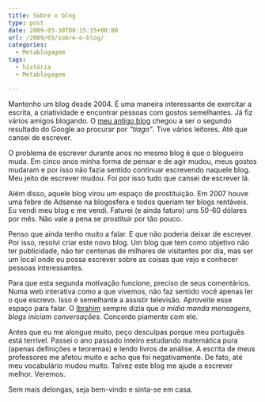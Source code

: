 ```yaml
---
title: Sobre o blog
type: post
date: 2009-03-30T00:15:15+00:00
url: /2009/03/sobre-o-blog/
categories:
  - Metablogagem
tags:
  - história
  - Metablogagem

---
```

Mantenho um blog desde 2004. É uma maneira interessante de exercitar a escrita, a criatividade e encontrar pessoas com gostos semelhantes. Já fiz vários amigos blogando. O [meu antigo blog][1] chegou a ser o segundo resultado do Google ao procurar por _“tiago”_. Tive vários leitores. Até que cansei de escrever.

O problema de escrever durante anos no mesmo blog é que o blogueiro muda. Em cinco anos minha forma de pensar e de agir mudou, meus gostos mudaram e por isso não fazia sentido continuar escrevendo naquele blog. Meu jeito de escrever mudou. Foi por isso tudo que cansei de escrever lá.

Além disso, aquele blog virou um espaço de prostituição. Em 2007 houve uma febre de Adsense na blogosfera e todos queriam ter blogs rentáveis. Eu vendi meu blog e me vendi. Faturei (e ainda faturo) uns 50-60 dólares por mês. Não vale a pena se prostituir por tão pouco.

Penso que ainda tenho muito a falar. E que não poderia deixar de escrever. Por isso, resolvi criar este novo blog. Um blog que tem como objetivo não ter publicidade, não ter centenas de milhares de visitantes por dia, mas ser um local onde eu possa escrever sobre as coisas que vejo e conhecer pessoas interessantes.

Para que esta segunda motivação funcione, preciso de seus comentários. Numa web interativa como a que vivemos, não faz sentido você apenas ler o que escrevo. Isso é semelhante a assistir televisão. Aproveite esse espaço para falar. O [Ibrahim][2] sempre dizia que _a mídia manda mensagens, blogs iniciam conversações_. Concordo piamente com ele.

Antes que eu me alongue muito, peço desculpas porque meu português está terrível. Passei o ano passado inteiro estudando matemática pura (apenas definições e teoremas) e lendo livros de análise. A escrita de meus professores me afetou muito e acho que foi negativamente. De fato, até meu vocabulário mudou muito. Talvez este blog me ajude a escrever melhor. Veremos.

Sem mais delongas, seja bem-vindo e sinta-se em casa.

 [1]: /
 [2]: http://1001gatos.org/ "1001 Gatos de Schrödinger"

